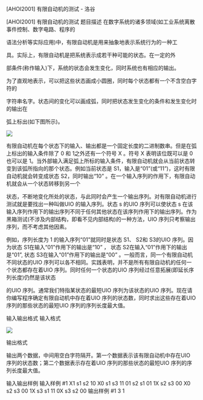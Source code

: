 



[AHOI2001] 有限自动机的测试 - 洛谷














[AHOI2001] 有限自动机的测试
题目描述
在数字系统的诸多领域(如工业系统离散事件控制、数字电路、程序的

语法分析等实际应用)中，有限自动机是用来抽象地表示系统行为的一种工

具。实际上，有限自动机是把系统表示成若干种可能的状态。在一定的外

部条件(称作输入)下，系统的状态会发生变化，同时系统也有相应的输出。

为了直观地表示，可以把这些状态画成小圆圈，同时每个状态都有一个不含空白字符的

字符串名字。状态间的变化可以画成弧，同时把状态发生变化的条件和发生变化时的输出在

弧上标出(如下图所示)。

 ![](https://cdn.luogu.com.cn/upload/pic/1675.png) 

有限自动机在每个状态下的输入、输出都是一个固定长度的二进制数串。但是在弧上标出的输入条件除了 0 和 1之外还有一个符号 X 。符号 X 表明该位既可以是 0 也可以是 1。当外部输入满足弧上所标的输入条件，有限自动机就会从当前状态转变到该弧所指向的那个状态。例如当前状态是 S1，输入是“01”(或“11”)，这时有限自动机就会转变成状态 S2，同时输出“10” 。在一个输入序列的作用下，有限自动机就会从一个状态转移到另一个

状态，不断地变化所处的状态，与此同时会产生一个输出序列。对有限自动机进行测试就是要找出一种叫做UIO 的输入序列。状态 s 的UIO 序列可以使状态 s 在该输入序列作用下的输出序列不同于任何其他状态在该序列作用下的输出序列。作为黑箱测试(不涉及内部结构，即看不见内部结构)的一种方法，UIO 序列只考察输出序列，而不考虑其他因素。

例如，序列长度为 1 的输入序列“01”就同时是状态 S1、 S2和 S3的UIO 序列。因为状态 S1在输入“01”作用下的输出是“10” ， 状态 S2在输入“01”作用下的输出是“01”, 状态 S3在输入“01”作用下的输出是“00” 。一般而言，同一个有限自动机不同状态的UIO 序列可以各不相同。实践表明，并不是所有有限自动机的任何一个状态都存在着UIO 序列。同时任何一个状态的UIO 序列经过任意拓展(即延长序列长度)仍然是该状态

的UIO 序列。通常我们特指某状态的最短UIO 序列为该状态的UIO 序列。现在请你编写程序确定有限自动机中存在着UIO 序列的状态数，同时求出这些存在着UIO 序列的那些状态的最短UIO 序列的序列长度最大值。

输入输出格式
输入格式

![](https://cdn.luogu.com.cn/upload/pic/1676.png)

输出格式

输出两个数据，中间用空白字符隔开。第一个数据表示该有限自动机中存在UIO 序列的状态数；第二个数据表示存在着UIO 序列的那些状态的最短UIO 序列的序列长度最大值。

输入输出样例
输入样例 #1
X1 s1 s2 10
X0 s1 s3 11
01 s2 s1 01
1X s2 s3 00
X0 s2 s3 00
1X s3 s1 11
0X s3 s2 00
输出样例 #1
3 1






